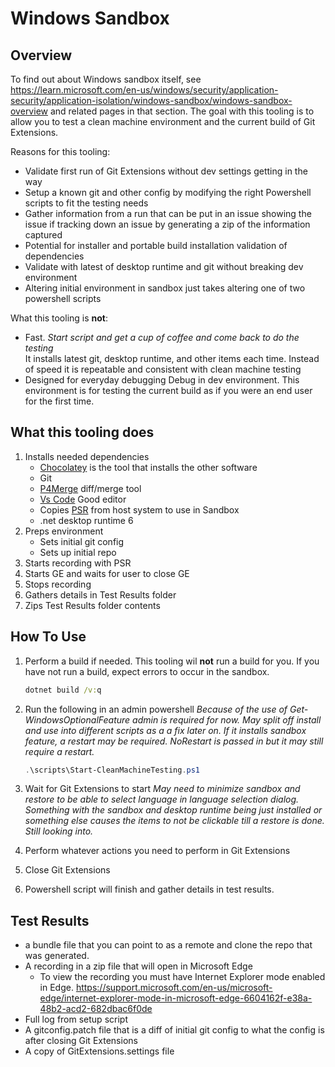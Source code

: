 # Windows Sandbox

## Overview

To find out about Windows sandbox itself, see <https://learn.microsoft.com/en-us/windows/security/application-security/application-isolation/windows-sandbox/windows-sandbox-overview> and related pages in that section.  The goal with this tooling is to allow you to test a clean machine environment and the current build of Git Extensions.

Reasons for this tooling:

- Validate first run of Git Extensions without dev settings getting in the way
- Setup a known git and other config by modifying the right Powershell scripts to fit the testing needs
- Gather information from a run that can be put in an issue showing the issue if tracking down an issue by generating a zip of the information captured
- Potential for installer and portable build installation validation of dependencies
- Validate with latest of desktop runtime and git without breaking dev environment
- Altering initial environment in sandbox just takes altering one of two powershell scripts

What this tooling is **not**:

- Fast.  *Start script and get a cup of coffee and come back to do the testing*  
It installs latest git, desktop runtime, and other items each time.  Instead of speed it is repeatable and consistent with clean machine testing
- Designed for everyday debugging
Debug in dev environment.  This environment is for testing the current build as if you were an end user for the first time.

## What this tooling does

1. Installs needed dependencies
    - [Chocolatey](https://chocolatey.org/how-chocolatey-works) is the tool that installs the other software
    - Git
    - [P4Merge](https://www.perforce.com/products/helix-core-apps/merge-diff-tool-p4merge) diff/merge tool
    - [Vs Code](https://code.visualstudio.com/) Good editor
    - Copies [PSR](https://support.microsoft.com/en-us/windows/record-steps-to-reproduce-a-problem-46582a9b-620f-2e36-00c9-04e25d784e47) from host system to use in Sandbox
    - .net desktop runtime 6
1. Preps environment
    - Sets initial git config
    - Sets up initial repo
1. Starts recording with PSR
1. Starts GE and waits for user to close GE
1. Stops recording
1. Gathers details in Test Results folder
1. Zips Test Results folder contents

## How To Use

1. Perform a build if needed.  This tooling wil **not** run a build for you.  If you have not run a build, expect errors to occur in the sandbox.

    ```cmd
    dotnet build /v:q
    ```

1. Run the following in an admin powershell 
*Because of the use of Get-WindowsOptionalFeature admin is required for now. May split off install and use into different scripts as a a fix later on.  If it installs sandbox feature, a restart may be required.  NoRestart is passed in but it may still require a restart.*

    ```powershell
    .\scripts\Start-CleanMachineTesting.ps1
    ```

1. Wait for Git Extensions to start
*May need to minimize sandbox and restore to be able to select language in language selection dialog.  Something with the sandbox and desktop runtime being just installed or something else causes the items to not be clickable till a restore is done.  Still looking into.*
1. Perform whatever actions you need to perform in Git Extensions
1. Close Git Extensions
1. Powershell script will finish and gather details in test results.

## Test Results

- a bundle file that you can point to as a remote and clone the repo that was generated.
- A recording in a zip file that will open in Microsoft Edge
  - To view the recording you must have Internet Explorer mode enabled in Edge.  <https://support.microsoft.com/en-us/microsoft-edge/internet-explorer-mode-in-microsoft-edge-6604162f-e38a-48b2-acd2-682dbac6f0de>
- Full log from setup script
- A gitconfig.patch file that is a diff of initial git config to what the config is after closing Git Extensions
- A copy of GitExtensions.settings file
